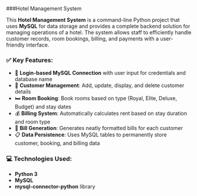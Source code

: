 
###Hotel Management System

This **Hotel Management System** is a command-line Python project that uses **MySQL** for data storage and provides a complete backend solution for managing operations of a hotel. The system allows staff to efficiently handle customer records, room bookings, billing, and payments with a user-friendly interface.

### ✅ **Key Features:**

* 🔐 **Login-based MySQL Connection** with user input for credentials and database name
* 🧾 **Customer Management**: Add, update, display, and delete customer details
* 🛏️ **Room Booking**: Book rooms based on type (Royal, Elite, Deluxe, Budget) and stay dates
* 💰 **Billing System**: Automatically calculates rent based on stay duration and room type
* 🧾 **Bill Generation**: Generates neatly formatted bills for each customer
* 📋 **Data Persistence**: Uses MySQL tables to permanently store customer, booking, and billing data

### 💻 Technologies Used:

* **Python 3**
* **MySQL**
* **mysql-connector-python** library
